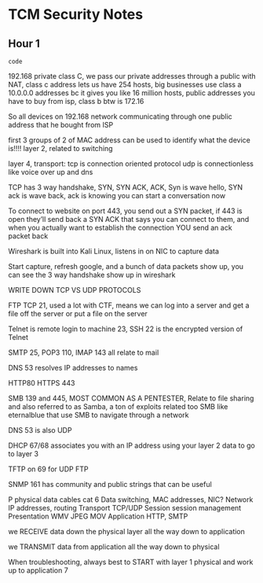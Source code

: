 # TCM Security Notes
## Hour 1

```
code
```

192.168 private class C, we pass our private addresses through a public with NAT, class c address lets us have 254 hosts, big businesses use class a 10.0.0.0 addresses bc it gives you like 16 million hosts, public addresses you have to buy from isp, class b btw is 172.16


So all devices on 192.168 network communicating through one public address that he bought from ISP

first 3 groups of 2 of MAC address can be used to identify what the device is!!!! layer 2, related to switching

layer 4, transport: tcp is connection oriented protocol udp is connectionless like voice over up and dns

TCP has 3 way handshake, SYN, SYN ACK, ACK, Syn is wave hello, SYN ack is wave back, ack is knowing you can start a conversation now

To connect to website on port 443, you send out a SYN packet, if 443 is open they’ll send back a SYN ACK that says you can connect to them, and when you actually want to establish the connection YOU send an ack packet back

Wireshark is built into Kali Linux, listens in on NIC to capture data

Start capture, refresh google, and a bunch of data packets show up, you can see the 3 way handshake show up in wireshark

WRITE DOWN TCP VS UDP PROTOCOLS

FTP TCP 21, used a lot with CTF, means we can log into a server and get a file off the server or put a file on the server

Telnet is remote login to machine 23, SSH 22 is the encrypted version of Telnet

SMTP 25, POP3 110, IMAP 143 all relate to mail

DNS 53 resolves IP addresses to names

HTTP80 HTTPS 443

SMB 139 and 445, MOST COMMON AS A PENTESTER, Relate to file sharing and also referred to as Samba, a ton of exploits related too SMB like eternalblue that use SMB to navigate through a network

DNS 53 is also UDP

DHCP 67/68 associates you with an IP address using your layer 2 data to go to layer 3

TFTP on 69 for UDP FTP

SNMP 161 has community and public strings that can be useful

P physical data cables cat 6
Data switching, MAC addresses, NIC?
Network IP addresses, routing
Transport TCP/UDP
Session session management
Presentation WMV JPEG MOV
Application HTTP, SMTP

we RECEIVE data down the physical layer all the way down to application

we TRANSMIT data from application all the way down to physical 

When troubleshooting, always best to START with layer 1 physical and work up to application 7
